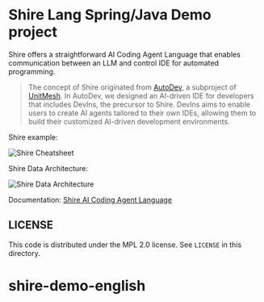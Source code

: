 # Shire Lang Spring/Java Demo project

Shire offers a straightforward AI Coding Agent Language
that enables communication between an LLM and control IDE for automated programming.

> The concept of Shire originated from [AutoDev](https://github.com/unit-mesh/auto-dev), a subproject
> of [UnitMesh](https://unitmesh.cc/). In AutoDev, we designed an AI-driven IDE for developers that includes DevIns, the
> precursor to Shire. DevIns aims to enable users to create AI agents tailored to their own IDEs, allowing them to build
> their customized AI-driven development environments.

Shire example:

![Shire Cheatsheet](https://shire.phodal.com/images/shire-sheet.svg)

Shire Data Architecture:

![Shire Data Architecture](https://shire.phodal.com/images/shire-data-flow.svg)

Documentation: [Shire AI Coding Agent Language](https://shire.phodal.com/)

## LICENSE

This code is distributed under the MPL 2.0 license. See `LICENSE` in this directory.
# shire-demo-english
